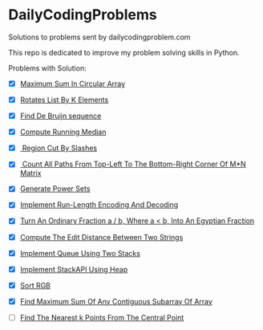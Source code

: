# DailyCodingProblems
Solutions to problems sent by dailycodingproblem.com


This repo is dedicated to improve my problem solving skills in Python.

Problems with Solution:

- [X] <a href="https://github.com/PN1019/DailyCodingProblems/blob/main/FB_Max_Sum_In_Circular_%20Array.py">Maximum Sum In Circular Array</a>
- [X] <a href="https://github.com/PN1019/DailyCodingProblems/blob/main/FB_Rotates_List_By_K_Elements">Rotates List By K Elements</a>
- [X] <a href="https://github.com/PN1019/DailyCodingProblems/blob/main/LinkedIn_Find_De%20Bruijn%20sequence.py">Find De Bruijn sequence</a>
- [X] <a href="https://github.com/PN1019/DailyCodingProblems/blob/main/MS_Compute_Running_Median.py">Compute Running Median</a>
- [X]  <a href="https://github.com/PN1019/DailyCodingProblems/blob/main/UB_Regions_Cut_By_Slashes.py"> Region Cut By Slashes </a>
- [X]  <a href="https://github.com/PN1019/DailyCodingProblems/blob/main/FB_Count_All_Paths_To_Matrix(M*N)_Traversal.py"> Count All Paths From Top-Left To The Bottom-Right Corner Of M*N Matrix</a>
- [X]  <a href="https://github.com/PN1019/DailyCodingProblems/blob/main/gg_generate_power_sets.py">Generate Power Sets</a>
- [X]  <a href="https://github.com/PN1019/DailyCodingProblems/blob/main/amz_Implement_RL_Encoding_Decoding_Strings.py">Implement Run-Length Encoding And Decoding</a>
- [X]  <a href="https://github.com/PN1019/DailyCodingProblems/blob/main/Palantir_Turn_Fraction_Into_Egyptian_Fraction.py">Turn An Ordinary Fraction a / b, Where a < b, Into An Egyptian Fraction </a>
- [X] <a href="https://github.com/PN1019/DailyCodingProblems/blob/main/gg_compute_edit_distance_bw_strings.py">Compute The Edit Distance Between Two Strings </a>
- [X] <a href="https://github.com/PN1019/DailyCodingProblems/blob/main/apple_Implement_Queue_Using_Two_Stacks.py">Implement Queue Using Two Stacks</a>
- [X]  <a href="https://github.com/PN1019/DailyCodingProblems/blob/main/amz_Implement_StackAPI_Using_Heap.py">Implement StackAPI Using Heap</a>
- [X]  <a href="https://github.com/PN1019/DailyCodingProblems/blob/main/GG_Sort_RGB.py">Sort RGB</a>
- [X]  <a href="https://github.com/PN1019/DailyCodingProblems/blob/main/AMZ_Maximum_Sum_Contiguous_Subarray_Of_Array.py">Find Maximum Sum Of Any Contiguous Subarray Of Array</a>
- [ ]  <a href="">Find The Nearest k Points From The Central Point</a>
  
  
  
  
  
  
  
  
  
  
  
  
  
  
  
  
  
  
  
  
  
  
  
  
  
  
  
  
  
  
  
  
  
  
  
  
  
  
  
  
  
  
  
  
  
  
  
  
  
  
  
  
  
  
  
  
  
  
  
  
  
  
  
  
  
  
  
  
  
  
  
  
  
  
  
  
  
  
  
  
  
  
  
  
  
  
  
  
  
  
  
  
  
  
  
  
  
  
  
  
  
  
  
  
  
  
  
  



